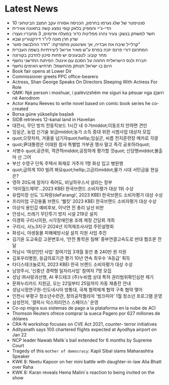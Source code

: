 # Latest News
-  10 סנטימטר של שלג נערמו בחרמון, הכניסה אסורה עקב המצב הביטחוני
-  הדי-ג'יי והמפיק בלאק קופי נפצע קשה בתאונה אווירית
-  חשד למשחק בנשק: צעיר נהרג מפליטת כדור במעלה אדומים, 3 מחבריו נעצרו
-  שרון חרן מונה ליו"ר דירקטוריון שבא
-  קרלייל שיבח את אבדיה, אך וושינגטון מתפרקת: "חדר ההלבשה סוער"
-  המתרגם דורי פרנס יזכה בפרס ע"ש מאיר אריאל ליצירתיות בשפה העברית
-  מחר קובע: לטבעונים יש פחות סיכון להדבק בקורונה
-  חברת ולנס הישראלית חתמה על הסכם עם אינטל: הפיתוח החדשני נחשף
-  היום בו ישראל תנותק מהחשמל: תרחיש האימים נחשף
-  Book fair opens at Lower Dir
-  Commissioner greets PPC office-bearers
-  Actress, Shan George Speaks On Directors Sleeping With Actress For Role
-  QMK: Një person i moshuar, i palëvizshëm me siguri ka pësuar nga zjarri në Aerodrom
-  Actor Keanu Reeves to write novel based on comic book series he co-created
-  Borsa güne yükselişle başladı
-  SIDB retrieves 12-kanal land in Havelian
-  대전시, 무단 방치 전동킥보드 1시간 내 수거middot;이동조치 안하면 견인
-  임실군, 농업 신기술 보급middot;농가 소득 증대 위한 시범사업 대상자 모집
-  quot;으랏차차, 겨울을 넘기자quot;hellip;임실군, 씨름 전지훈련장 메카로 각광
-  quot;尹대통령은 이태원 참사 특별법 거부권 행사 말고 즉각 공포하라quot;
-  서병수 quot;공관위, 객관적middot;공정하게 평가할 것quot; 신당행middot;불출마 선 그어
-  부산 수영구 단독 주택서 화재로 거주자 1명 화상 입고 병원행
-  quot;급하게 100 빌려 봐요quot;hellip;고금리middot;물가 시대 서민금융 현실은?
-  영하 20도에 잠자다 죽어도, 비닐하우스서 살라는 정부
-  ‘아이월드제약’…2023 KBEI 한국브랜드 소비자평가 대상 1위 수상
-  유럽미장 선도 ‘드파랑(deFarang)’, 2023 KBEI 한국브랜드 소비자평가 대상 수상
-  프리미엄 구강용품 브랜드 ‘웰킷’ 2023 KBEI 한국브랜드 소비자평가 대상 수상
-  이상식 용인갑 예비후보, 이낙연 전 총리 날선 비판
-  안성시, 쓰레기 무단투기 방지 시설 219곳 설치
-  이경희 구리시의원, 시각장애인용 조례 제정 간담회 개최
-  구리시, 사노3지구 2024년 지적재조사사업 주민설명회
-  화성시, 야생동물 피해예방시설 설치 지원 사업 추진
-  김기윤 도교육감 고문변호사, ‘안전 통학권 침해’ 중부연결고속도로 반대 협조문 전달
-  하남시 ‘여성인턴 사업’ 참여기업 3개월 동안 총 240만 원 지원
-  김포우리병원, 응급의료기관 평가 10년 연속 최우수 ‘A등급’ 획득
-  타디스테크놀로지, 2023 KBEI 한국 브랜드 소비자평가 대상 수상
-  남양주시, ‘신중년 경력형 일자리사업’ 참여자 7명 모집
-  성남 ㈜사랑과선행, AI 푸드테크 (주)누비랩 상대 특허 권리범위확인심판 제기
-  문화누리카드 지원금, 오는 22일부터 25일까지 자동 재충전 안내
-  성남시정연구원-인도네시아 방통대, 국제 협력체계 협약 구축 협약 맺어
-  인천시 부평구 청소년수련관, 창의공작플라자 ‘씽크피아’ 1월 청소년 프로그램 운영
-  삼성전자, ‘갤럭시 익스피리언스 스페이스’ 운영
-  Co-op migra sus sistemas de pago a la plataforma en la nube de ACI
-  Thomson Reuters ofrece comprar la sueca Pagero por 627 millones de dólares
-  CRA-N workshop focuses on CVE Act 2021, counter- terror initiatives
-  Adityanath says 100 chartered flights expected at Ayodhya airport on Jan 22
-  NCP leader Nawab Malik`s bail extended for 6 months by Supreme Court
-  Tragedy of this `mother of democracy`: Kapil Sibal slams Maharashtra Speaker
-  KWK 8: Neetu Kapoor on her mini battle with daughter-in-law Alia Bhatt over Raha
-  KWK 8: Karan reveals Hema Malini`s reaction to being invited on the show

